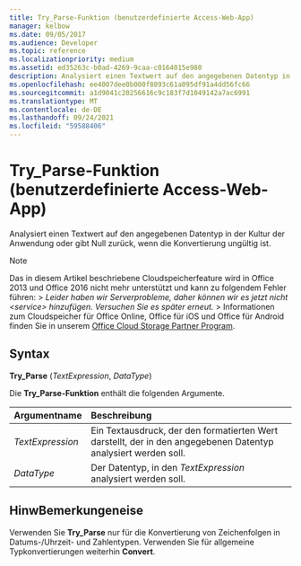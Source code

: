 ```yaml
---
title: Try_Parse-Funktion (benutzerdefinierte Access-Web-App)
manager: kelbow
ms.date: 09/05/2017
ms.audience: Developer
ms.topic: reference
ms.localizationpriority: medium
ms.assetid: ed35263c-b0ad-4269-9caa-c0164015e980
description: Analysiert einen Textwert auf den angegebenen Datentyp in der Kultur der Anwendung oder gibt Null zurück, wenn die Konvertierung ungültig ist.
ms.openlocfilehash: ee4007dee0b000f8093c61a095df91a4dd56fc66
ms.sourcegitcommit: a1d9041c20256616c9c183f7d1049142a7ac6991
ms.translationtype: MT
ms.contentlocale: de-DE
ms.lasthandoff: 09/24/2021
ms.locfileid: "59588406"
---
```

# <a name="try_parse-function-access-custom-web-app"></a>Try_Parse-Funktion (benutzerdefinierte Access-Web-App)

Analysiert einen Textwert auf den angegebenen Datentyp in der Kultur der Anwendung oder gibt Null zurück, wenn die Konvertierung ungültig ist.
  
> [!NOTE]
> Das in diesem Artikel beschriebene Cloudspeicherfeature wird in Office 2013 und Office 2016 nicht mehr unterstützt und kann zu folgendem Fehler führen: > *Leider haben wir Serverprobleme, daher können wir es jetzt nicht \<service\> hinzufügen. Versuchen Sie es später erneut.* > Informationen zum Cloudspeicher für Office Online, Office für iOS und Office für Android finden Sie in unserem [Office Cloud Storage Partner Program](https://dev.office.com/programs/officecloudstorage). 
  
## <a name="syntax"></a>Syntax

 **Try_Parse** (*TextExpression*, *DataType*) 
  
Die **Try_Parse-Funktion** enthält die folgenden Argumente. 
  
|**Argumentname**|**Beschreibung**|
|:-----|:-----|
| *TextExpression*  <br/> |Ein Textausdruck, der den formatierten Wert darstellt, der in den angegebenen Datentyp analysiert werden soll.  <br/> |
| *DataType*  <br/> |Der Datentyp, in den  *TextExpression*  analysiert werden soll.  <br/> |
   
## <a name="remarks"></a>HinwBemerkungeneise

Verwenden Sie **Try_Parse** nur für die Konvertierung von Zeichenfolgen in Datums-/Uhrzeit- und Zahlentypen. Verwenden Sie für allgemeine Typkonvertierungen weiterhin **Convert**. 
  

